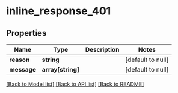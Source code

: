 # inline_response_401

## Properties
Name | Type | Description | Notes
------------ | ------------- | ------------- | -------------
**reason** | **string** |  | [default to null]
**message** | **array[string]** |  | [default to null]

[[Back to Model list]](../README.md#documentation-for-models) [[Back to API list]](../README.md#documentation-for-api-endpoints) [[Back to README]](../README.md)


